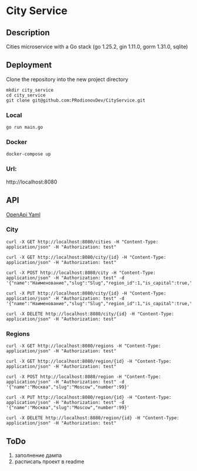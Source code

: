 # City Service

## Description

Cities microservice with a Go stack (go 1.25.2, gin 1.11.0, gorm 1.31.0, sqlite)

## Deployment

Clone the repository into the new project directory

```shell
mkdir city_service
cd city_service
git clone git@github.com:PRodionovDev/CityService.git
```

### Local

```shell
go run main.go
```

### Docker

```shell
docker-compose up
```

### Url:
http://localhost:8080

## API

[OpenApi Yaml](https://github.com/PRodionovDev/CityService/blob/main/Doc/openapi.yaml)

### City
```shell
curl -X GET http://localhost:8080/cities -H "Content-Type: application/json" -H "Authorization: test"
```
```shell
curl -X GET http://localhost:8080/city/{id} -H "Content-Type: application/json" -H "Authorization: test"
```
```shell
curl -X POST http://localhost:8080/city -H "Content-Type: application/json" -H "Authorization: test" -d '{"name":"Наименование","slug":"Slug","region_id":1,"is_capital":true,"type":"Город","latitude":55.751244,"longitude":37.618423,"time_zone":"Europe/Moscow","population":13274285}'
```
```shell
curl -X PUT http://localhost:8080/city/{id} -H "Content-Type: application/json" -H "Authorization: test" -d '{"name":"Наименование","slug":"Slug","region_id":1,"is_capital":true,"type":"Город","latitude":55.751244,"longitude":37.618423,"time_zone":"Europe/Moscow","population":13274285}'
```
```shell
curl -X DELETE http://localhost:8080/city/{id} -H "Content-Type: application/json" -H "Authorization: test"
```
### Regions
```shell
curl -X GET http://localhost:8080/regions -H "Content-Type: application/json" -H "Authorization: test"
```
```shell
curl -X GET http://localhost:8080/region/{id} -H "Content-Type: application/json" -H "Authorization: test"
```
```shell
curl -X POST http://localhost:8080/region -H "Content-Type: application/json" -H "Authorization: test" -d '{"name":"Москва","slug":"Moscow","number":99}'
```
```shell
curl -X PUT http://localhost:8080/region/{id} -H "Content-Type: application/json" -H "Authorization: test" -d '{"name":"Москва","slug":"Moscow","number":99}'
```
```shell
curl -X DELETE http://localhost:8080/region/{id} -H "Content-Type: application/json" -H "Authorization: test"
```

## ToDo
1. заполнение дампа
2. расписать проект в readme